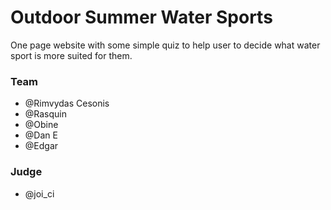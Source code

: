 # Outdoor Summer Water Sports

One page website with some simple quiz to help user to decide what water sport is more suited for them.

### Team 
- @Rimvydas Cesonis 
- @Rasquin 
- @Obine
- @Dan E
- @Edgar
### Judge 
- @joi_ci